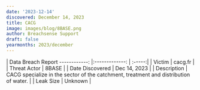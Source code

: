 ```yaml
---
date: '2023-12-14'
discovered: December 14, 2023
title: CACG
image: images/blog/8BASE.png
author: Breachsense Support
draft: false
yearmonths: 2023/december
---
```



| Data Breach Report
------------:     |:-------------:    | :-----:|
| Victim      | cacg.fr      | 
| Threat Actor      | 8BASE      | 
| Date Discovered      | Dec 14, 2023      | 
| Description      | CACG specialize in the sector of the catchment, treatment and distribution of water.      | 
| Leak Size      | Unknown      | 

